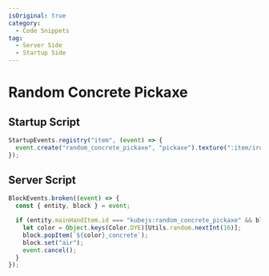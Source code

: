 ```yaml
---
isOriginal: true
category:
  - Code Snippets
tag:
  - Server Side
  - Startup Side
---
```


# Random Concrete Pickaxe

## Startup Script

```js
StartupEvents.registry("item", (event) => {
  event.create("random_concrete_pickaxe", "pickaxe").texture(":item/iron_pickaxe").maxDamage(250);
});
```

## Server Script

```js
BlockEvents.broken((event) => {
  const { entity, block } = event;

  if (entity.mainHandItem.id === "kubejs:random_concrete_pickaxe" && block.hasTag("forge:stone")) {
    let color = Object.keys(Color.DYE)[Utils.random.nextInt(16)];
    block.popItem(`${color}_concrete`);
    block.set("air");
    event.cancel();
  }
});
```